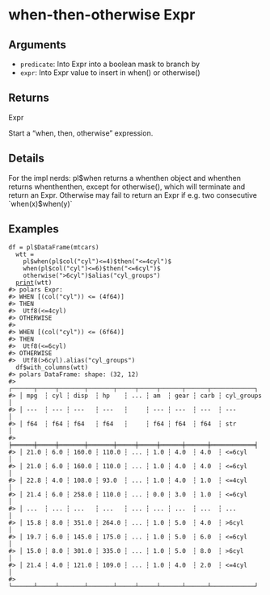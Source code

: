 # when-then-otherwise Expr

## Arguments

- `predicate`: Into Expr into a boolean mask to branch by
- `expr`: Into Expr value to insert in when() or otherwise()

## Returns

Expr

Start a “when, then, otherwise” expression.

## Details

For the impl nerds: pl$when returns a whenthen object and whenthen returns whenthenthen, except for otherwise(), which will terminate and return an Expr. Otherwise may fail to return an Expr if e.g. two consecutive `when(x)$when(y)`

## Examples

<pre class='r-example'><code><span class='r-in'><span><span class='va'>df</span> <span class='op'>=</span> <span class='va'>pl</span><span class='op'>$</span><span class='fu'>DataFrame</span><span class='op'>(</span><span class='va'>mtcars</span><span class='op'>)</span></span></span>
<span class='r-in'><span>  <span class='va'>wtt</span> <span class='op'>=</span></span></span>
<span class='r-in'><span>    <span class='va'>pl</span><span class='op'>$</span><span class='fu'>when</span><span class='op'>(</span><span class='va'>pl</span><span class='op'>$</span><span class='fu'>col</span><span class='op'>(</span><span class='st'>"cyl"</span><span class='op'>)</span><span class='op'>&lt;=</span><span class='fl'>4</span><span class='op'>)</span><span class='op'>$</span><span class='fu'>then</span><span class='op'>(</span><span class='st'>"&lt;=4cyl"</span><span class='op'>)</span><span class='op'>$</span></span></span>
<span class='r-in'><span>    <span class='fu'>when</span><span class='op'>(</span><span class='va'>pl</span><span class='op'>$</span><span class='fu'>col</span><span class='op'>(</span><span class='st'>"cyl"</span><span class='op'>)</span><span class='op'>&lt;=</span><span class='fl'>6</span><span class='op'>)</span><span class='op'>$</span><span class='fu'>then</span><span class='op'>(</span><span class='st'>"&lt;=6cyl"</span><span class='op'>)</span><span class='op'>$</span></span></span>
<span class='r-in'><span>    <span class='fu'>otherwise</span><span class='op'>(</span><span class='st'>"&gt;6cyl"</span><span class='op'>)</span><span class='op'>$</span><span class='fu'>alias</span><span class='op'>(</span><span class='st'>"cyl_groups"</span><span class='op'>)</span></span></span>
<span class='r-in'><span>  <span class='fu'><a href='https://rdrr.io/r/base/print.html'>print</a></span><span class='op'>(</span><span class='va'>wtt</span><span class='op'>)</span></span></span>
<span class='r-out co'><span class='r-pr'>#&gt;</span> polars Expr: </span>
<span class='r-out co'><span class='r-pr'>#&gt;</span> WHEN [(col("cyl")) &lt;= (4f64)]</span>
<span class='r-out co'><span class='r-pr'>#&gt;</span> THEN</span>
<span class='r-out co'><span class='r-pr'>#&gt;</span> 	Utf8(&lt;=4cyl)</span>
<span class='r-out co'><span class='r-pr'>#&gt;</span> OTHERWISE</span>
<span class='r-out co'><span class='r-pr'>#&gt;</span> 	</span>
<span class='r-out co'><span class='r-pr'>#&gt;</span> WHEN [(col("cyl")) &lt;= (6f64)]</span>
<span class='r-out co'><span class='r-pr'>#&gt;</span> THEN</span>
<span class='r-out co'><span class='r-pr'>#&gt;</span> 	Utf8(&lt;=6cyl)</span>
<span class='r-out co'><span class='r-pr'>#&gt;</span> OTHERWISE</span>
<span class='r-out co'><span class='r-pr'>#&gt;</span> 	Utf8(&gt;6cyl).alias("cyl_groups")</span>
<span class='r-in'><span>  <span class='va'>df</span><span class='op'>$</span><span class='fu'>with_columns</span><span class='op'>(</span><span class='va'>wtt</span><span class='op'>)</span></span></span>
<span class='r-out co'><span class='r-pr'>#&gt;</span> polars DataFrame: shape: (32, 12)</span>
<span class='r-out co'><span class='r-pr'>#&gt;</span> ┌──────┬─────┬───────┬───────┬─────┬─────┬──────┬──────┬────────────┐</span>
<span class='r-out co'><span class='r-pr'>#&gt;</span> │ mpg  ┆ cyl ┆ disp  ┆ hp    ┆ ... ┆ am  ┆ gear ┆ carb ┆ cyl_groups │</span>
<span class='r-out co'><span class='r-pr'>#&gt;</span> │ ---  ┆ --- ┆ ---   ┆ ---   ┆     ┆ --- ┆ ---  ┆ ---  ┆ ---        │</span>
<span class='r-out co'><span class='r-pr'>#&gt;</span> │ f64  ┆ f64 ┆ f64   ┆ f64   ┆     ┆ f64 ┆ f64  ┆ f64  ┆ str        │</span>
<span class='r-out co'><span class='r-pr'>#&gt;</span> ╞══════╪═════╪═══════╪═══════╪═════╪═════╪══════╪══════╪════════════╡</span>
<span class='r-out co'><span class='r-pr'>#&gt;</span> │ 21.0 ┆ 6.0 ┆ 160.0 ┆ 110.0 ┆ ... ┆ 1.0 ┆ 4.0  ┆ 4.0  ┆ &lt;=6cyl     │</span>
<span class='r-out co'><span class='r-pr'>#&gt;</span> │ 21.0 ┆ 6.0 ┆ 160.0 ┆ 110.0 ┆ ... ┆ 1.0 ┆ 4.0  ┆ 4.0  ┆ &lt;=6cyl     │</span>
<span class='r-out co'><span class='r-pr'>#&gt;</span> │ 22.8 ┆ 4.0 ┆ 108.0 ┆ 93.0  ┆ ... ┆ 1.0 ┆ 4.0  ┆ 1.0  ┆ &lt;=4cyl     │</span>
<span class='r-out co'><span class='r-pr'>#&gt;</span> │ 21.4 ┆ 6.0 ┆ 258.0 ┆ 110.0 ┆ ... ┆ 0.0 ┆ 3.0  ┆ 1.0  ┆ &lt;=6cyl     │</span>
<span class='r-out co'><span class='r-pr'>#&gt;</span> │ ...  ┆ ... ┆ ...   ┆ ...   ┆ ... ┆ ... ┆ ...  ┆ ...  ┆ ...        │</span>
<span class='r-out co'><span class='r-pr'>#&gt;</span> │ 15.8 ┆ 8.0 ┆ 351.0 ┆ 264.0 ┆ ... ┆ 1.0 ┆ 5.0  ┆ 4.0  ┆ &gt;6cyl      │</span>
<span class='r-out co'><span class='r-pr'>#&gt;</span> │ 19.7 ┆ 6.0 ┆ 145.0 ┆ 175.0 ┆ ... ┆ 1.0 ┆ 5.0  ┆ 6.0  ┆ &lt;=6cyl     │</span>
<span class='r-out co'><span class='r-pr'>#&gt;</span> │ 15.0 ┆ 8.0 ┆ 301.0 ┆ 335.0 ┆ ... ┆ 1.0 ┆ 5.0  ┆ 8.0  ┆ &gt;6cyl      │</span>
<span class='r-out co'><span class='r-pr'>#&gt;</span> │ 21.4 ┆ 4.0 ┆ 121.0 ┆ 109.0 ┆ ... ┆ 1.0 ┆ 4.0  ┆ 2.0  ┆ &lt;=4cyl     │</span>
<span class='r-out co'><span class='r-pr'>#&gt;</span> └──────┴─────┴───────┴───────┴─────┴─────┴──────┴──────┴────────────┘</span>
 </code></pre>